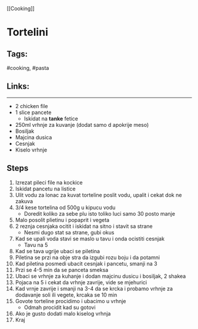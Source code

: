 [[Cooking]]

# Tortelini

## Tags:
#cooking, #pasta

## Links:

---
- 2 chicken file
- 1 slice pancete
	- Iskidat na **tanke** fetice
- 250ml vrhnje za kuvanje (dodat samo d apokrije meso)
- Bosiljak
- Majcina dusica
- Cesnjak
- Kiselo vrhnje

## Steps
1. Izrezat pileci file na kockice
2. Iskidat pancetu na listice
3. Ulit vodu za lonac za kuvat torteline poslit vodu, upalit i cekat dok ne zakuva
4. 3/4 kese tortelina od 500g u kipucu vodu
	- Doredit koliko za sebe plu isto toliko luci samo 30 posto manje
5. Malo posolit plietinu i popaprit i vegeta
6. 2 reznja cesnjaka ocitit i iskidat na sitno i stavit sa strane
	- Nesmi dugo stat sa strane, gubi okus
7. Kad se upali voda stavi se maslo u tavu i onda ocistiti cesnjak
	- Tavu na 5
8. Kad se tava ugrije ubaci se piletina
9. Piletina se przi na obje stra da izgubi rozu boju i da potamni
10. Kad piletina posmedi ubacit cesnjak i pancetu, smanji na 3
11. Przi se 4-5 min da se panceta smeksa
12. Ubaci se vrhnje za kuhanje i dodan majcinu dusicu i bosiljak, 2 shakea
13. Pojaca na 5 i cekat da vrhnje zavrije, vide se mjehurici
14. Kad vrnje zavrije i smanji na 3-4 da se krcka i probamo vrhnje za dodavanje soli ili vegete, krcaka se 10 min
15. Govote torteline procidimo i ubacimo u vrhnje
	- Odmah procidit kad su gotovi
16. Ako je gusto dodati malo kiselog vrhnja
17. Kraj